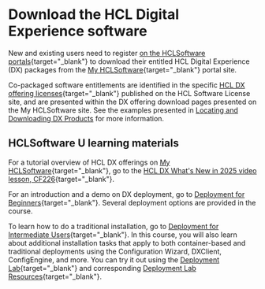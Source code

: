 # Download the HCL Digital Experience software

New and existing users need to register [on the HCLSoftware portals](https://support.hcl-software.com/csm?id=kb_article&sysparm_article=KB0069114){target="_blank"} to download their entitled HCL Digital Experience (DX) packages from the [My HCLSoftware](https://support.hcl-software.com/csm?id=kb_article&sysparm_article=KB0109011){target="_blank"} portal site.

Co-packaged software entitlements are identified in the specific [HCL DX offering licenses](https://www.hcl-software.com/resources/license-agreements){target="_blank"} published on the HCL Software License site, and are presented within the DX offering download pages presented on the My HCLSoftware site. See the examples presented in [Locating and Downloading DX Products](../../guide_me/tutorials/access-software/locating-downloads.md) for more information.

## HCLSoftware U learning materials

For a tutorial overview of HCL DX offerings on [My HCLSoftware](https://support.hcl-software.com/csm?id=kb_article&sysparm_article=KB0109011){target="_blank"}, go to the [HCL DX What's New in 2025 video lesson, CF226](https://hclsoftwareu.hcltechsw.com/component/axs/?view=sso_config&id=3&forward=https%3A%2F%2Fhclsoftwareu.hcltechsw.com%2Fcourses%2Flesson%2F%3Fid%3D3593){target="_blank"}.

For an introduction and a demo on DX deployment, go to [Deployment for Beginners](https://hclsoftwareu.hcltechsw.com/component/axs/?view=sso_config&id=3&forward=https%3A%2F%2Fhclsoftwareu.hcltechsw.com%2Fcourses%2Flesson%2F%3Fid%3D1479){target="_blank"}. Several deployment options are provided in the course.

To learn how to do a traditional installation, go to [Deployment for Intermediate Users](https://hclsoftwareu.hcltechsw.com/component/axs/?view=sso_config&id=3&forward=https%3A%2F%2Fhclsoftwareu.hcltechsw.com%2Fcourses%2Flesson%2F%3Fid%3D3086){target="_blank"}. In this course, you will also learn about additional installation tasks that apply to both container-based and traditional deployments using the Configuration Wizard, DXClient, ConfigEngine, and more. You can try it out using the [Deployment Lab](https://hclsoftwareu.hcltechsw.com/images/Lc4sMQCcN5uxXmL13gSlsxClNTU3Mjc3NTc4MTc2/DS_Academy/DX/Administrator/HDX-ADM-200_Deployment_Lab.pdf){target="_blank"} and corresponding [Deployment Lab Resources](https://hclsoftwareu.hcltechsw.com/images/Lc4sMQCcN5uxXmL13gSlsxClNTU3Mjc3NTc4MTc2/DS_Academy/DX/Administrator/HDX-ADM-200_Deployment_Lab_Resources.zip){target="_blank"}.

